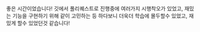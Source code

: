 좋은 시간이었습니다!
깃에서 풀리퀘스트로 진행중에 여러가지 시행착오가 있었고,
재밌는 기능을 구현하기 위해 같이 고민하는 등 하다보니 더욱더 학습에 몰두할수 있었고,
재밌게 할수 있었던것 같습니다!